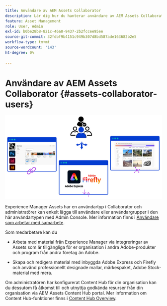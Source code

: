 ```yaml
---
title: Användare av AEM Assets Collaborator
description: Lär dig hur du hanterar användare av AEM Assets Collaborator och deras behörigheter.
feature: Asset Management
role: User, Admin
exl-id: b0be28b8-821c-46a0-9437-2b2fccee95ee
source-git-commit: 32fdbf9b4151c949b307d8bd587ade163682b2e5
workflow-type: tm+mt
source-wordcount: '143'
ht-degree: 0%

---
```


# Användare av AEM Assets Collaborator {#assets-collaborator-users}

![Banderoll för AEM Assets Collaborator-användare](/help/assets/assets/aem-assets-collaborator-users-banner.png)

Experience Manager Assets har en användartyp i Collaborator och administratörer kan enkelt lägga till användare eller användargrupper i den här användartypen med Admin Console. Mer information finns i [Användare som arbetar med samarbete](/help/assets/enable-assets-ultimate.md#onboard-collaborator-users).

Som medarbetare kan du

* Arbeta med material från Experience Manager via integreringar av Assets som är tillgängliga för er organisation i andra Adobe-produkter och program från andra företag än Adobe.

* Skapa och redigera material med inbyggda Adobe Express och Firefly och använd professionellt designade mallar, märkespaket, Adobe Stock-material med mera.


Om administratören har konfigurerat Content Hub för din organisation kan du dessutom få åtkomst till och utnyttja godkända resurser från din organisation via AEM Assets Content Hub portal. Mer information om Content Hub-funktioner finns i [Content Hub Overview](/help/assets/product-overview.md).
